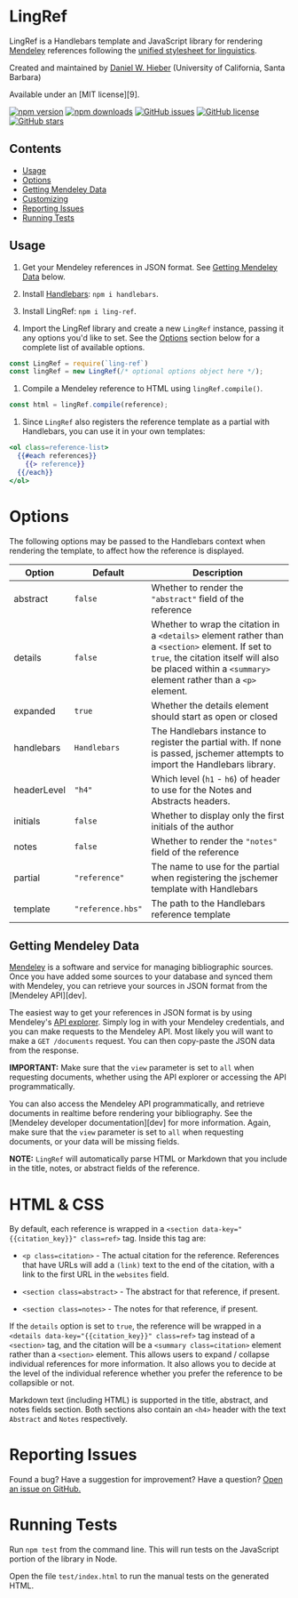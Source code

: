 # LingRef

LingRef is a Handlebars template and JavaScript library for rendering [Mendeley][Mendeley] references following the [unified stylesheet for linguistics][unified].

Created and maintained by [Daniel W. Hieber][DWH] (University of California, Santa Barbara)

Available under an [MIT license][9].

<!-- BADGES -->

[![npm version](https://img.shields.io/npm/v/ling-ref.svg)][npm]
[![npm downloads](https://img.shields.io/npm/dt/ling-ref.svg)][npm]
[![GitHub issues](https://img.shields.io/github/issues/dwhieb/ling-ref.svg)][issues]
[![GitHub license](https://img.shields.io/github/license/dwhieb/ling-ref.svg)][license]
[![GitHub stars](https://img.shields.io/github/stars/dwhieb/ling-ref.svg?style=social)][GitHub]

## Contents

* [Usage](#usage)
* [Options](#option)
* [Getting Mendeley Data](#getting-mendeley-data)
* [Customizing](#customizing)
* [Reporting Issues](#reporting-issues)
* [Running Tests](#running-tests)

## Usage

1. Get your Mendeley references in JSON format. See [Getting Mendeley Data](#getting=mendeley-data) below.

1. Install [Handlebars][Handlebars]: `npm i handlebars`.

1. Install LingRef: `npm i ling-ref`.

1. Import the LingRef library and create a new `LingRef` instance, passing it any options you'd like to set. See the [Options](#options) section below for a complete list of available options.

```js
const LingRef = require(`ling-ref`)
const lingRef = new LingRef(/* optional options object here */);
```

1. Compile a Mendeley reference to HTML using `lingRef.compile()`.

```js
const html = lingRef.compile(reference);
```

1. Since `LingRef` also registers the reference template as a partial with Handlebars, you can use it in your own templates:

```hbs
<ol class=reference-list>
  {{#each references}}
    {{> reference}}
  {{/each}}
</ol>
```

# Options

The following options may be passed to the Handlebars context when rendering the template, to affect how the reference is displayed.

Option      | Default            | Description
----------- | ------------------ | -----------
abstract    | `false`            | Whether to render the `"abstract"` field of the reference
details     | `false`            | Whether to wrap the citation in a `<details>` element rather than a `<section>` element. If set to `true`, the citation itself will also be placed within a `<summary>` element rather than a `<p>` element.
expanded    | `true`             | Whether the details element should start as open or closed
handlebars  | `Handlebars`       | The Handlebars instance to register the partial with. If none is passed, jschemer attempts to import the Handlebars library.
headerLevel | `"h4"`             | Which level (`h1` - `h6`) of header to use for the Notes and Abstracts headers.
initials    | `false`            | Whether to display only the first initials of the author
notes       | `false`            | Whether to render the `"notes"` field of the reference
partial     | `"reference"`      | The name to use for the partial when registering the jschemer template with Handlebars
template    | `"reference.hbs"`  | The path to the Handlebars reference template

## Getting Mendeley Data

[Mendeley][Mendeley] is a software and service for managing bibliographic sources. Once you have added some sources to your database and synced them with Mendeley, you can retrieve your sources in JSON format from the [Mendeley API][dev].

The easiest way to get your references in JSON format is by using Mendeley's [API explorer][explorer]. Simply log in with your Mendeley credentials, and you can make requests to the Mendeley API. Most likely you will want to make a `GET /documents` request. You can then copy-paste the JSON data from the response.

**IMPORTANT:** Make sure that the `view` parameter is set to `all` when requesting documents, whether using the API explorer or accessing the API programmatically.

You can also access the Mendeley API programmatically, and retrieve documents in realtime before rendering your bibliography. See the [Mendeley developer documentation][dev] for more information. Again, make sure that the `view` parameter is set to `all` when requesting documents, or your data will be missing fields.

**NOTE:** `LingRef` will automatically parse HTML or Markdown that you include in the title, notes, or abstract fields of the reference.

# HTML & CSS

By default, each reference is wrapped in a `<section data-key="{{citation_key}}" class=ref>` tag. Inside this tag are:

  - `<p class=citation>` - The actual citation for the reference. References that have URLs will add a `(link)` text to the end of the citation, with a link to the first URL in the `websites` field.

  - `<section class=abstract>` - The abstract for that reference, if present.

  - `<section class=notes>` - The notes for that reference, if present.

If the `details` option is set to `true`, the reference will be wrapped in a `<details data-key="{{citation_key}}" class=ref>` tag instead of a `<section>` tag, and the citation will be a `<summary class=citation>` element rather than a `<section>` element. This allows users to expand / collapse individual references for more information. It also allows you to decide at the level of the individual reference whether you prefer the reference to be collapsible or not.

Markdown text (including HTML) is supported in the title, abstract, and notes fields section. Both sections also contain an `<h4>` header with the text `Abstract` and `Notes` respectively.

# Reporting Issues

Found a bug? Have a suggestion for improvement? Have a question? [Open an issue on GitHub.][issues]

# Running Tests

Run `npm test` from the command line. This will run tests on the JavaScript portion of the library in Node.

Open the file `test/index.html` to run the manual tests on the generated HTML.

<!-- LINKS -->

[API]:        http://dev.mendeley.com
[DWH]:        https://danielhieber.com
[GitHub]:     https://github.com/dwhieb/ling-ref
[explorer]:   https://api.mendeley.com/apidocs/docs
[Handlebars]: http://handlebarsjs.com/
[issues]:     https://github.com/dwhieb/ling-ref/issues
[license]:    https://github.com/dwhieb/ling-ref/blob/master/LICENSE.md
[Mendeley]:   https://www.mendeley.com
[npm]:        https://www.npmjs.com/package/ling-ref
[releases]:   https://github.com/dwhieb/ling-ref/releases
[unified]:    https://www.linguisticsociety.org/resource/unified-style-sheet

